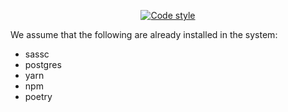 <p align="center">
<a href="https://github.com/psf/black"><img alt="Code style" src="https://img.shields.io/badge/code%20style-black-000000.svg"></a>
</p>

We assume that the following are already installed in the system:
* sassc
* postgres
* yarn
* npm
* poetry
